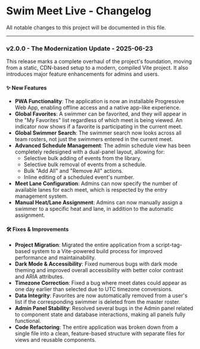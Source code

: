 # Swim Meet Live - Changelog

All notable changes to this project will be documented in this file.

---

### **v2.0.0 - The Modernization Update** - 2025-06-23

This release marks a complete overhaul of the project's foundation, moving from a static, CDN-based setup to a modern, compiled Vite project. It also introduces major feature enhancements for admins and users.

#### ✨ New Features

-   **PWA Functionality**: The application is now an installable Progressive Web App, enabling offline access and a native app-like experience.
-   **Global Favorites**: A swimmer can be favorited, and they will appear in the "My Favorites" list regardless of which meet is being viewed. An indicator now shows if a favorite is participating in the current meet.
-   **Global Swimmer Search**: The swimmer search now looks across all team rosters, not just the swimmers entered in the current meet.
-   **Advanced Schedule Management**: The admin schedule view has been completely redesigned with a dual-panel layout, allowing for:
    -   Selective bulk adding of events from the library.
    -   Selective bulk removal of events from a schedule.
    -   Bulk "Add All" and "Remove All" actions.
    -   Inline editing of a scheduled event's number.
-   **Meet Lane Configuration**: Admins can now specify the number of available lanes for each meet, which is respected by the entry management system.
-   **Manual Heat/Lane Assignment**: Admins can now manually assign a swimmer to a specific heat and lane, in addition to the automatic assignment.

#### 🛠️ Fixes & Improvements

-   **Project Migration**: Migrated the entire application from a script-tag-based system to a Vite-powered build process for improved performance and maintainability.
-   **Dark Mode & Accessibility**: Fixed numerous bugs with dark mode theming and improved overall accessibility with better color contrast and ARIA attributes.
-   **Timezone Correction**: Fixed a bug where meet dates could appear as one day earlier than selected due to UTC timezone conversions.
-   **Data Integrity**: Favorites are now automatically removed from a user's list if the corresponding swimmer is deleted from the master roster.
-   **Admin Panel Stability**: Resolved several bugs in the Admin panel related to component state and database interactions, making all panels fully functional.
-   **Code Refactoring**: The entire application was broken down from a single file into a clean, feature-based structure with separate files for views and reusable components.